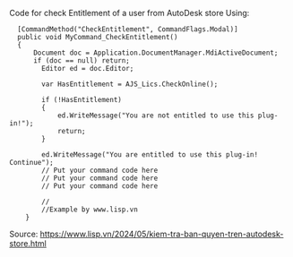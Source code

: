 Code for check Entitlement of a user from AutoDesk store
Using:

      [CommandMethod("CheckEntitlement", CommandFlags.Modal)]
      public void MyCommand_CheckEntitlement()
      {
          Document doc = Application.DocumentManager.MdiActiveDocument;            
          if (doc == null) return;
			Editor ed = doc.Editor;
			
			var HasEntitlement = AJS_Lics.CheckOnline();
   
			if (!HasEntitlement)
			{
				ed.WriteMessage("You are not entitled to use this plug-in!");
				return;
			}
			
			ed.WriteMessage("You are entitled to use this plug-in! Continue");
			// Put your command code here
			// Put your command code here
			// Put your command code here
			
			//
            //Example by www.lisp.vn
        }

Source: https://www.lisp.vn/2024/05/kiem-tra-ban-quyen-tren-autodesk-store.html
